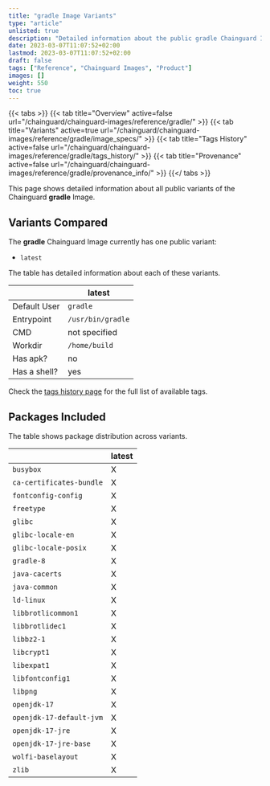 ```yaml
---
title: "gradle Image Variants"
type: "article"
unlisted: true
description: "Detailed information about the public gradle Chainguard Image variants"
date: 2023-03-07T11:07:52+02:00
lastmod: 2023-03-07T11:07:52+02:00
draft: false
tags: ["Reference", "Chainguard Images", "Product"]
images: []
weight: 550
toc: true
---
```


{{< tabs >}}
{{< tab title="Overview" active=false url="/chainguard/chainguard-images/reference/gradle/" >}}
{{< tab title="Variants" active=true url="/chainguard/chainguard-images/reference/gradle/image_specs/" >}}
{{< tab title="Tags History" active=false url="/chainguard/chainguard-images/reference/gradle/tags_history/" >}}
{{< tab title="Provenance" active=false url="/chainguard/chainguard-images/reference/gradle/provenance_info/" >}}
{{</ tabs >}}

This page shows detailed information about all public variants of the Chainguard **gradle** Image.

## Variants Compared
The **gradle** Chainguard Image currently has one public variant: 

- `latest`

The table has detailed information about each of these variants.

|              | latest            |
|--------------|-------------------|
| Default User | `gradle`          |
| Entrypoint   | `/usr/bin/gradle` |
| CMD          | not specified     |
| Workdir      | `/home/build`     |
| Has apk?     | no                |
| Has a shell? | yes               |

Check the [tags history page](/chainguard/chainguard-images/reference/gradle/tags_history/) for the full list of available tags.

## Packages Included
The table shows package distribution across variants.

|                          | latest |
|--------------------------|--------|
| `busybox`                | X      |
| `ca-certificates-bundle` | X      |
| `fontconfig-config`      | X      |
| `freetype`               | X      |
| `glibc`                  | X      |
| `glibc-locale-en`        | X      |
| `glibc-locale-posix`     | X      |
| `gradle-8`               | X      |
| `java-cacerts`           | X      |
| `java-common`            | X      |
| `ld-linux`               | X      |
| `libbrotlicommon1`       | X      |
| `libbrotlidec1`          | X      |
| `libbz2-1`               | X      |
| `libcrypt1`              | X      |
| `libexpat1`              | X      |
| `libfontconfig1`         | X      |
| `libpng`                 | X      |
| `openjdk-17`             | X      |
| `openjdk-17-default-jvm` | X      |
| `openjdk-17-jre`         | X      |
| `openjdk-17-jre-base`    | X      |
| `wolfi-baselayout`       | X      |
| `zlib`                   | X      |

